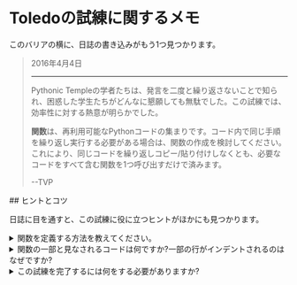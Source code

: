 # Toledoの試練に関するメモ

このバリアの横に、日誌の書き込みがもう1つ見つかります。

<blockquote>
2016年4月4日
<hr/>
<p>
Pythonic Templeの学者たちは、発言を二度と繰り返さないことで知られ、困惑した学生たちがどんなに懇願しても無駄でした。この試練では、効率性に対する熱意が明らかでした。
</p>
<p>
<b>関数</b>は、再利用可能なPythonコードの集まりです。コード内で同じ手順を繰り返し実行する必要がある場合は、関数の作成を検討してください。これにより、同じコードを繰り返しコピー/貼り付けしなくとも、必要なコードをすべて含む関数を1つ呼び出すだけで済みます。
</p>
<p>
--TVP
</p>
</blockquote>
## ヒントとコツ

日誌に目を通すと、この試練に役に立つヒントがほかにも見つかります。

<details>
<summary>関数を定義する方法を教えてください。</summary>
[関数](https://docs.python.org/3.7/tutorial/controlflow.html#defining-functions)は、再利用可能なコードの集まりであり、これを使用することにより、開発者は同じコードを何度も記述することを回避できます。これまで見てきた変数と同様、__関数にも名前があります__。そのため、名前で__呼び出し__、その機能を使用できます。例えば、`print()`は、コンソールに出力を送信できるPython内蔵の関数です。

次に、現在実行中のスクリプトの名前をコンソールに出力する関数を含むPythonプログラムの例を示します。

```python
import sys

def print_name():
    print(f"Current script: {sys.argv[0]}")

print_name()
```

このコードを実行する場合は、Pythonコードの1つの行（現在のスクリプト名を出力するコード）を含む、`print_name`という名前の関数を定義します。この例のコードの最後の行では、関数名の末尾に開き括弧と閉じ括弧`()`を追加し、関数を__呼び出します__（関数のコードを実行します）。

</details>
<details>
<summary>関数の一部と見なされるコードは何ですか?一部の行がインデントされるのはなぜですか?</summary>
関数内のコードは、__1つのタブがインデント__されます（通常は4つのスペース）インデントとは、Pythonでコードの__ブロック__を作成する方法です。同じインデントレベルで始まるすべてのコードは、同じブロックの一部と見なされます。次のように、同じインデントレベルで追加することにより、関数にコードの別の行を追加できます。

```python
def print_lines():
    print("This will print first.")
    print("This will print second.")

print_lines()
```

コードの次の行が同じレベルでインデントされて__いない__場合は、関数が宣言された直後に実行されます。

```python
def print_lines():
    print("This will print second, and now our function has only one line.")
print("This will print first, and is no longer part of the function.")

print_lines()
```

</details>
<details>
<summary>この試練を完了するには何をする必要がありますか?</summary>
次の場所にあるコードフォルダに、新しいファイル`functions.py`を作成します。

```bash
<%= env.TQ_PYTHON_CODE_PATH.value %>
```

このファイルでは、メッセージ`Hail, friend!`を出力する、`hail_friend`という名前の__関数を宣言__します。

関数を宣言する方法については、このチュートリアルの残りの部分を参照してください。`functions.py`でコードが想定通りに動作するのを確認した後、[*HACK*]ボタンをクリックし、送信します。

</details>
